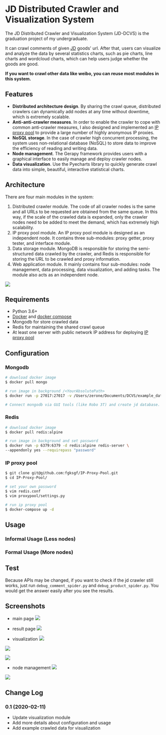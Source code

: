 # JD Distributed Crawler and Visualization System

The JD Distributed Crawler and Visualization System (JD-DCVS) is the graduation project of my undergraduate. 

It can crawl comments of given [JD](www.jd.com) goods' url. After that, users can visualize and analyze the data by several statistics charts, such as pie charts, line charts and wordcloud charts, which can help users judge whether the goods are good.

**If you want to crawl other data like weibo, you can reuse most modules in this system.**

## Features

+   **Distributed architecture design**. By sharing the crawl queue, distributed crawlers can dynamically add nodes at any time without downtime, which is extremely scalable. 
+   **Anti-anti-crawler measures**. In order to enable the crawler to cope with common anti-crawler measures, I also designed and implemented an [IP proxy pool](https://github.com/fgksgf/IP-Proxy-Pool) to provide a large number of highly anonymous IP proxies. 
+   **NoSQL storage**. In the case of crawler high concurrent processing, the system uses non-relational database (NoSQL) to store data to improve the efficiency of reading and writing data. 
+   **Node management**. The Gerapy framework provides users with a graphical interface to easily manage and deploy crawler nodes. 
+   **Data visualization**. Use the Pyecharts library to quickly generate crawl data into simple, beautiful, interactive statistical charts.

## Architecture

There are four main modules in the system: 

1.  Distributed crawler module. The code of all crawler nodes is the same and all URLs to be requested are obtained from the same queue. In this way, if the scale of the crawled data is expanded, only the crawler nodes need to be added to meet the demand, which has extremely high scalability.
2.  IP proxy pool module. An IP proxy pool module is designed as an independent node. It contains three sub-modules: proxy getter, proxy tester, and interface module. 
3.  Data storage module. MongoDB is responsible for storing the semi-structured data crawled by the crawler, and Redis is responsible for storing the URL to be crawled and proxy information. 
4.  Web application module. It mainly contains four sub-modules: node management, data processing, data visualization, and adding tasks. The module also acts as an independent node.

![](./static/img/dcvs-1.jpg)

## Requirements

+ Python 3.6+
+ [Docker](https://docs.docker.com/install/linux/docker-ce/ubuntu/) and [docker compose](https://docs.docker.com/compose/install/)
+ Mongodb for store crawled data
+ Redis for maintaining the shared crawl queue
+ At least one server with public network IP address for deploying [IP proxy pool](https://github.com/fgksgf/IP-Proxy-Pool)

## Configuration

### Mongodb

```bash
# download docker image
$ docker pull mongo

# run image in background /<YourAbsolutePath>
$ docker run -p 27017:27017 -v /Users/zerone/Documents/DCVS/example_data/mongodb:/data/db -d mongo

# Connect mongodb via GUI tools (like Robo 3T) and create jd database.
```

### Redis

```bash
# download docker image
$ docker pull redis:alpine

# run image in background and set password
$ docker run -p 6379:6379 -d redis:alpine redis-server \
--appendonly yes --requirepass "password"
```

### IP proxy pool

```bash
$ git clone git@github.com:fgksgf/IP-Proxy-Pool.git
$ cd IP-Proxy-Pool/

# set your own password
$ vim redis.conf
$ vim proxypool/settings.py

# run ip proxy pool
$ docker-compose up -d
```

## Usage

### Informal Usage (Less nodes)

### Formal Usage (More nodes)

## Test

Because APIs may be changed, if you want to check if the jd crawler still works, just run `debug_comment_spider.py` and `debug_product_spider.py`. You would get the answer easily after you see the results.

## Screenshots

+ main page
![](./static/img/screenshots-1.jpg)

+ result page
![](./static/img/screenshots-2.jpg)

+ visualization
![](./static/img/screenshots-3.jpg)

![](./static/img/screenshots-4.jpg)

![](./static/img/screenshots-5.jpg)

+ node management
![](./static/img/screenshots-6.jpg)

![](./static/img/screenshots-7.jpg)

## Change Log

### 0.1 (2020-02-11)

+ Update visualization module
+ Add more details about configuration and usage
+ Add example crawled data for visualization